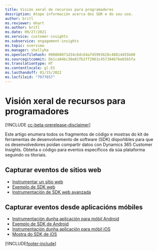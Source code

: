 ```yaml
---
title: Visión xeral de recursos para programadores
description: Atope información acerca dos SDK e do seu uso.
author: britl
ms.reviewer: mhart
ms.author: britl
ms.date: 09/27/2021
ms.service: customer-insights
ms.subservice: engagement-insights
ms.topic: overview
ms.manager: shellyha
ms.openlocfilehash: 090860071d34c6dc64a745993628c46014455b80
ms.sourcegitcommit: bb1ca84bc38e81fb2ff2961c457384b7beb5b5fa
ms.translationtype: HT
ms.contentlocale: gl-ES
ms.lasthandoff: 01/15/2022
ms.locfileid: "7977657"
---
```

# <a name="developer-resources-overview"></a>Visión xeral de recursos para programadores

[!INCLUDE [cc-beta-prerelease-disclaimer](includes/cc-beta-prerelease-disclaimer.md)]

Este artigo enumera todos os fragmentos de código e mostras do kit de ferramentas de desenvolvemento de software (SDK) dispoñibles para que os desenvolvedores poidan compartir datos con Dynamics 365 Customer Insights. Obteña o código para eventos específicos da súa plataforma seguindo os titoriais.

## <a name="capture-events-from-websites"></a>Capturar eventos de sitios web

- [Instrumentar un sitio web](instrument-website.md)
- [Exemplo de SDK web](websdk-sample.md)
- [Instrumentación de SDK web avanzada](advanced-SDK-implementation.md)

## <a name="capture-events-from-mobile-apps"></a>Capturar eventos desde aplicacións móbiles

- [Instrumentación dunha aplicación para móbil Android](get-started-android.md)
- [Exemplo de SDK de Android](androidsdk-sample.md)
- [Instrumentación dunha aplicación para móbil iOS](get-started-ios.md)
- [Mostra do SDK de iOS](iossdk-sample.md)

[!INCLUDE[footer-include](../includes/footer-banner.md)]

